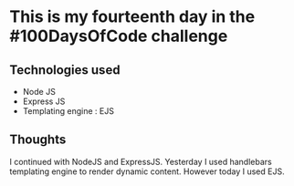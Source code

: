 # This is my fourteenth day in the #100DaysOfCode challenge

## Technologies used
 * Node JS
 * Express JS
 * Templating engine : EJS

## Thoughts
 I continued with NodeJS and ExpressJS. Yesterday I used handlebars templating engine to render dynamic content. However today I used EJS. 